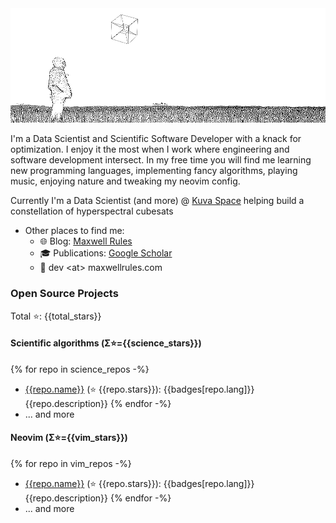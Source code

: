 <div align="center"> <img src="./banner/horizon_man_looking_hypercube/banner.gif" loop=infinite> </div>

I'm a Data Scientist and Scientific Software Developer with a knack for
optimization. I enjoy it the most when I work where engineering and software
development intersect. In my free time you will find me learning new
programming languages, implementing fancy algorithms, playing music, enjoying
nature and tweaking my neovim config.

Currently I'm a Data Scientist (and more) @ [Kuva Space](www.kuvaspace.com)
helping build a constellation of hyperspectral cubesats

- Other places to find me:
  - 🌐 Blog: [Maxwell Rules](https://www.maxwellrules.com)
  - 🎓 Publications: [Google Scholar](https://scholar.google.co.uk/citations?hl=es&user=ky87HY0AAAAJ&view_op=list_works&sortby=pubdate)
  - 📧 dev &lt;at&gt; maxwellrules.com

### Open Source Projects 

Total ⭐: {{total_stars}}

#### Scientific algorithms (Σ⭐={{science_stars}})
  {% for repo in science_repos -%}
  - [{{repo.name}}](https://www.github.com/{{repo.owner}}/{{repo.name}}) (⭐ {{repo.stars}}): {{badges[repo.lang]}} {{repo.description}}
  {% endfor -%}
  - ... and more

#### Neovim (Σ⭐={{vim_stars}})
  {% for repo in vim_repos -%}
  - [{{repo.name}}](https://www.github.com/{{repo.owner}}/{{repo.name}}) (⭐ {{repo.stars}}): {{badges[repo.lang]}} {{repo.description}}
  {% endfor -%}
  - ... and more
